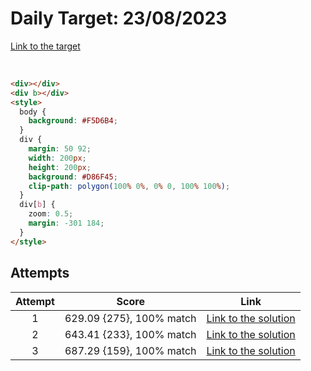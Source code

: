 # Daily Target: 23/08/2023

[Link to the target](https://cssbattle.dev/play/3qe4gWPsOAsmMPhXtlXP)

<!-- ![img](src/images/daily-target_2023-08-26.png) -->

<br>

```html
<div></div>
<div b></div>
<style>
  body {
    background: #F5D6B4;
  }
  div {
    margin: 50 92;
    width: 200px;
    height: 200px;
    background: #D86F45;
    clip-path: polygon(100% 0%, 0% 0, 100% 100%);
  }
  div[b] {
    zoom: 0.5;
    margin: -301 184;
  }
</style>
```

## Attempts
| Attempt | Score | Link |
|:-:|:-:|:-:|
| 1 | 629.09 {275}, 100% match  | [Link to the solution](src/html/daily-target_2023-08-23_attempt-01.html) |
| 2 | 643.41 {233}, 100% match  | [Link to the solution](src/html/daily-target_2023-08-23_attempt-02.html) |
| 3 | 687.29 {159}, 100% match  | [Link to the solution](src/html/daily-target_2023-08-23_attempt-03.html) |